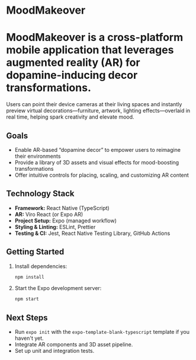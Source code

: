 # MoodMakeover

# MoodMakeover is a cross-platform mobile application that leverages augmented reality (AR) for dopamine-inducing decor transformations.

Users can point their device cameras at their living spaces and instantly preview virtual decorations—furniture, artwork, lighting effects—overlaid in real time, helping spark creativity and elevate mood.

## Goals
- Enable AR-based “dopamine decor” to empower users to reimagine their environments
- Provide a library of 3D assets and visual effects for mood-boosting transformations
- Offer intuitive controls for placing, scaling, and customizing AR content

## Technology Stack
- **Framework:** React Native (TypeScript)
- **AR:** Viro React (or Expo AR)
- **Project Setup:** Expo (managed workflow)
- **Styling & Linting:** ESLint, Prettier
- **Testing & CI:** Jest, React Native Testing Library, GitHub Actions

## Getting Started
1. Install dependencies:
   ```sh
   npm install
   ```
2. Start the Expo development server:
   ```sh
   npm start
   ```

## Next Steps
- Run `expo init` with the `expo-template-blank-typescript` template if you haven't yet.
- Integrate AR components and 3D asset pipeline.
- Set up unit and integration tests.